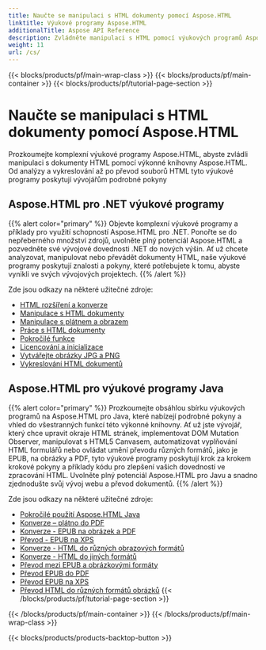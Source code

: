 ```yaml
---
title: Naučte se manipulaci s HTML dokumenty pomocí Aspose.HTML
linktitle: Výukové programy Aspose.HTML
additionalTitle: Aspose API Reference
description: Zvládněte manipulaci s HTML pomocí výukových programů Aspose.HTML – od analýzy po konverzi, podrobné pokyny pro vývojáře.
weight: 11
url: /cs/
---
```


{{< blocks/products/pf/main-wrap-class >}}
{{< blocks/products/pf/main-container >}}
{{< blocks/products/pf/tutorial-page-section >}}

# Naučte se manipulaci s HTML dokumenty pomocí Aspose.HTML


Prozkoumejte komplexní výukové programy Aspose.HTML, abyste zvládli manipulaci s dokumenty HTML pomocí výkonné knihovny Aspose.HTML. Od analýzy a vykreslování až po převod souborů HTML tyto výukové programy poskytují vývojářům podrobné pokyny

## Aspose.HTML pro .NET výukové programy
{{% alert color="primary" %}}
Objevte komplexní výukové programy a příklady pro využití schopností Aspose.HTML pro .NET. Ponořte se do nepřeberného množství zdrojů, uvolněte plný potenciál Aspose.HTML a pozvedněte své vývojové dovednosti .NET do nových výšin. Ať už chcete analyzovat, manipulovat nebo převádět dokumenty HTML, naše výukové programy poskytují znalosti a pokyny, které potřebujete k tomu, abyste vynikli ve svých vývojových projektech. 
{{% /alert %}}

Zde jsou odkazy na některé užitečné zdroje:
 
- [HTML rozšíření a konverze](./net/html-extensions-and-conversions/)
- [Manipulace s HTML dokumenty](./net/html-document-manipulation/)
- [Manipulace s plátnem a obrazem](./net/canvas-and-image-manipulation/)
- [Práce s HTML dokumenty](./net/working-with-html-documents/)
- [Pokročilé funkce](./net/advanced-features/)
- [Licencování a inicializace](./net/licensing-and-initialization/)
- [Vytvářejte obrázky JPG a PNG](./net/generate-jpg-and-png-images/)
- [Vykreslování HTML dokumentů](./net/rendering-html-documents/)

## Aspose.HTML pro výukové programy Java
{{% alert color="primary" %}}
Prozkoumejte obsáhlou sbírku výukových programů na Aspose.HTML pro Java, které nabízejí podrobné pokyny a vhled do všestranných funkcí této výkonné knihovny. Ať už jste vývojář, který chce upravit okraje HTML stránek, implementovat DOM Mutation Observer, manipulovat s HTML5 Canvasem, automatizovat vyplňování HTML formulářů nebo ovládat umění převodu různých formátů, jako je EPUB, na obrázky a PDF, tyto výukové programy poskytují krok za krokem krokové pokyny a příklady kódu pro zlepšení vašich dovedností ve zpracování HTML. Uvolněte plný potenciál Aspose.HTML pro Javu a snadno zjednodušte svůj vývoj webu a převod dokumentů. 
{{% /alert %}}

Zde jsou odkazy na některé užitečné zdroje:
 
- [Pokročilé použití Aspose.HTML Java](./java/advanced-usage/)
- [Konverze – plátno do PDF](./java/conversion-canvas-to-pdf/)
- [Konverze - EPUB na obrázek a PDF](./java/conversion-epub-to-image-and-pdf/)
- [Převod - EPUB na XPS](./java/conversion-epub-to-xps/)
- [Konverze - HTML do různých obrazových formátů](./java/conversion-html-to-various-image-formats/)
- [Konverze - HTML do jiných formátů](./java/conversion-html-to-other-formats/)
- [Převod mezi EPUB a obrázkovými formáty](./java/converting-between-epub-and-image-formats/)
- [Převod EPUB do PDF](./java/converting-epub-to-pdf/)
- [Převod EPUB na XPS](./java/converting-epub-to-xps/)
- [Převod HTML do různých formátů obrázků](./java/converting-html-to-various-image-formats/)
{{< /blocks/products/pf/tutorial-page-section >}}

{{< /blocks/products/pf/main-container >}}
{{< /blocks/products/pf/main-wrap-class >}}

{{< blocks/products/products-backtop-button >}}
